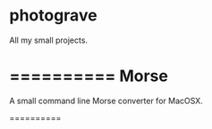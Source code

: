 photograve
==========

All my small projects.

==========
Morse
==========

A small command line Morse converter for MacOSX.

==========